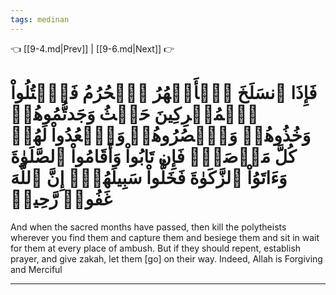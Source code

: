 ```yaml
---
tags: medinan
---
```


👈 [[9-4.md|Prev]] | [[9-6.md|Next]] 👉

# فَإِذَا ٱنسَلَخَ ٱلۡأَشۡهُرُ ٱلۡحُرُمُ فَٱقۡتُلُواْ ٱلۡمُشۡرِكِينَ حَيۡثُ وَجَدتُّمُوهُمۡ وَخُذُوهُمۡ وَٱحۡصُرُوهُمۡ وَٱقۡعُدُواْ لَهُمۡ كُلَّ مَرۡصَدٖۚ فَإِن تَابُواْ وَأَقَامُواْ ٱلصَّلَوٰةَ وَءَاتَوُاْ ٱلزَّكَوٰةَ فَخَلُّواْ سَبِيلَهُمۡۚ إِنَّ ٱللَّهَ غَفُورٞ رَّحِيمٞ

And when the sacred months have passed, then kill the polytheists wherever you find them and capture them and besiege them and sit in wait for them at every place of ambush. But if they should repent, establish prayer, and give zakah, let them [go] on their way. Indeed, Allah is Forgiving and Merciful

---

